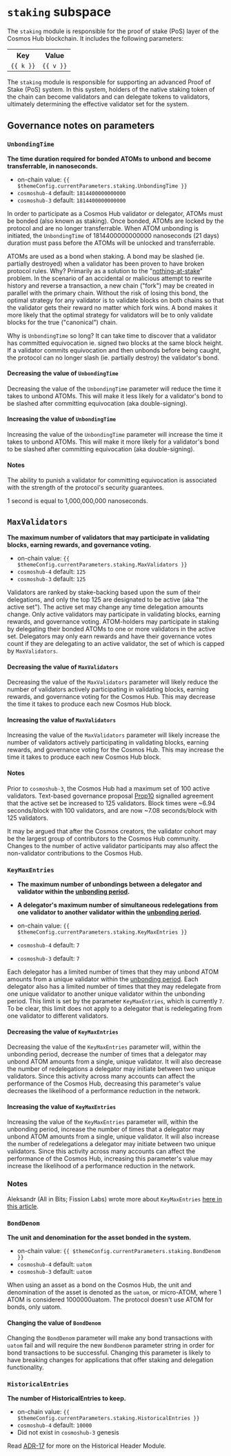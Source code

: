 # `staking` subspace
The `staking` module is responsible for the proof of stake (PoS) layer of the Cosmos Hub blockchain. It includes the following parameters:

<table>
    <tr>
        <th>Key</th>
        <th>Value</th>
    </tr>
    <tr v-for="(v,k) in $themeConfig.currentParameters.staking">
        <td><a :href="'#'+k"><code>{{ k }}</code></a></td>
        <td><code>{{ v }}</code></td>
    </tr>
</table>

The `staking` module is responsible for supporting an advanced Proof of Stake (PoS) system. In this system, holders of the native staking token of the chain can become validators and can delegate tokens to validators, ultimately determining the effective validator set for the system.

## Governance notes on parameters

### `UnbondingTime`
**The time duration required for bonded ATOMs to unbond and become transferrable, in nanoseconds.**

* on-chain value: `{{ $themeConfig.currentParameters.staking.UnbondingTime }}`
* `cosmoshub-4` default: `1814400000000000`
* `cosmoshub-3` default: `1814400000000000`

In order to participate as a Cosmos Hub validator or delegator, ATOMs must be bonded (also known as staking). Once bonded, ATOMs are locked by the protocol and are no longer transferrable. When ATOM unbonding is initiated, the `UnbondingTime` of 1814400000000000 nanoseconds (21 days) duration must pass before the ATOMs will be unlocked and transferrable.

ATOMs are used as a bond when staking. A bond may be slashed (ie. partially destroyed) when a validator has been proven to have broken protocol rules. Why? Primarily as a solution to the "[nothing-at-stake](https://medium.com/coinmonks/understanding-proof-of-stake-the-nothing-at-stake-theory-1f0d71bc027)" problem. In the scenario of an accidental or malicious attempt to rewrite history and reverse a transaction, a new chain ("fork") may be created in parallel with the primary chain. Without the risk of losing this bond, the optimal strategy for any validator is to validate blocks on both chains so that the validator gets their reward no matter which fork wins. A bond makes it more likely that the optimal strategy for validators will be to only validate blocks for the true ("canonical") chain.

Why is `UnbondingTime` so long? It can take time to discover that a validator has committed equivocation ie. signed two blocks at the same block height. If a validator commits equivocation and then unbonds before being caught, the protocol can no longer slash (ie. partially destroy) the validator's bond.

#### Decreasing the value of `UnbondingTime`
Decreasing the value of the `UnbondingTime` parameter will reduce the time it takes to unbond ATOMs. This will make it less likely for a validator's bond to be slashed after committing equivocation (aka double-signing).

#### Increasing the value of `UnbondingTime`
Increasing the value of the `UnbondingTime` parameter will increase the time it takes to unbond ATOMs. This will make it more likely for a validator's bond to be slashed after committing equivocation (aka double-signing).

#### Notes
The ability to punish a validator for committing equivocation is associated with the strength of the protocol's security guarantees.

1 second is equal to 1,000,000,000 nanoseconds.

## `MaxValidators`
**The maximum number of validators that may participate in validating blocks, earning rewards, and governance voting.**

* on-chain value: `{{ $themeConfig.currentParameters.staking.MaxValidators }}`
* `cosmoshub-4` default: `125`
* `cosmoshub-3` default: `125`

Validators are ranked by stake-backing based upon the sum of their delegations, and only the top 125 are designated to be active (aka "the active set"). The active set may change any time delegation amounts change. Only active validators may participate in validating blocks, earning rewards, and governance voting. ATOM-holders may participate in staking by delegating their bonded ATOMs to one or more validators in the active set. Delegators may only earn rewards and have their governance votes count if they are delegating to an active validator, the set of which is capped by `MaxValidators`.

#### Decreasing the value of `MaxValidators`
Decreasing the value of the `MaxValidators` parameter will likely reduce the number of validators actively participating in validating blocks, earning rewards, and governance voting for the Cosmos Hub. This may decrease the time it takes to produce each new Cosmos Hub block.

#### Increasing the value of `MaxValidators`
Increasing the value of the `MaxValidators` parameter will likely increase the number of validators actively participating in validating blocks, earning rewards, and governance voting for the Cosmos Hub. This may increase the time it takes to produce each new Cosmos Hub block.

#### Notes
Prior to `cosmoshub-3`, the Cosmos Hub had a maximum set of 100 active validators. Text-based governance proposal [Prop10](https://hubble.figment.network/cosmos/chains/cosmoshub-2/governance/proposals/10) signalled agreement that the active set be increased to 125 validators. Block times were ~6.94 seconds/block with 100 validators, and are now ~7.08 seconds/block with 125 validators.

It may be argued that after the Cosmos creators, the validator cohort may be the largest group of contributors to the Cosmos Hub community. Changes to the number of active validator participants may also affect the non-validator contributions to the Cosmos Hub.

### `KeyMaxEntries`
* **The maximum number of unbondings between a delegator and validator within the [unbonding period](#UnbondingTime).**
* **A delegator's maximum number of simultaneous redelegations from one validator to another validator within the [unbonding period](#1-UnbondingTime).**

* on-chain value: `{{ $themeConfig.currentParameters.staking.KeyMaxEntries }}`
* `cosmoshub-4` default: `7`
* `cosmoshub-3` default: `7`

Each delegator has a limited number of times that they may unbond ATOM amounts from a unique validator within the [unbonding period](#1-UnbondingTime). Each delegator also has a limited number of times that they may redelegate from one unique validator to another unique validator within the unbonding period. This limit is set by the parameter `KeyMaxEntries`, which is currently `7`. To be clear, this limit does not apply to a delegator that is redelegating from one validator to different validators.

#### Decreasing the value of `KeyMaxEntries`
Decreasing the value of the `KeyMaxEntries` parameter will, within the unbonding period, decrease the number of times that a delegator may unbond ATOM amounts from a single, unique validator. It will also decrease the number of redelegations a delegator may initiate between two unique validators. Since this activity across many accounts can affect the performance of the Cosmos Hub, decreasing this parameter's value decreases the likelihood of a performance reduction in the network. 

#### Increasing the value of `KeyMaxEntries`
Increasing the value of the `KeyMaxEntries` parameter will, within the unbonding period, increase the number of times that a delegator may unbond ATOM amounts from a single, unique validator. It will also increase the number of redelegations a delegator may initiate between two unique validators. Since this activity across many accounts can affect the performance of the Cosmos Hub, increasing this parameter's value may increase the likelihood of a performance reduction in the network.

### Notes
Aleksandr (All in Bits; Fission Labs) wrote more about `KeyMaxEntries` [here in this article](https://blog.cosmos.network/re-delegations-in-the-cosmos-hub-7d2f5ea59f56).

### `BondDenom`
**The unit and denomination for the asset bonded in the system.**

* on-chain value: `{{ $themeConfig.currentParameters.staking.BondDenom }}`
* `cosmoshub-4` default: `uatom`
* `cosmoshub-3` default: `uatom`

When using an asset as a bond on the Cosmos Hub, the unit and denomination of the asset is denoted as the `uatom`, or micro-ATOM, where 1 ATOM is considered 1000000uatom. The protocol doesn't use ATOM for bonds, only uatom.

#### Changing the value of `BondDenom`
Changing the `BondDenom` parameter will make any bond transactions with `uatom` fail and will require the new `BondDenom` parameter string in order for bond transactions to be successful. Changing this parameter is likely to have breaking changes for applications that offer staking and delegation functionality.

### `HistoricalEntries`
**The number of HistoricalEntries to keep.**

* on-chain value: `{{ $themeConfig.currentParameters.staking.HistoricalEntries }}`
* `cosmoshub-4` default: `10000`
* Did not exist in `cosmoshub-3` genesis

Read [ADR-17](https://github.com/cosmos/cosmos-sdk/blob/master/docs/architecture/adr-017-historical-header-module.md) for more on the Historical Header Module.